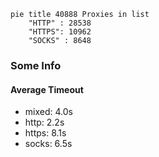 
```mermaid
pie title 40888 Proxies in list
    "HTTP" : 28538
    "HTTPS": 10962
    "SOCKS" : 8648
```

### Some Info
#### Average Timeout

- mixed: 4.0s
- http: 2.2s
- https: 8.1s
- socks: 6.5s